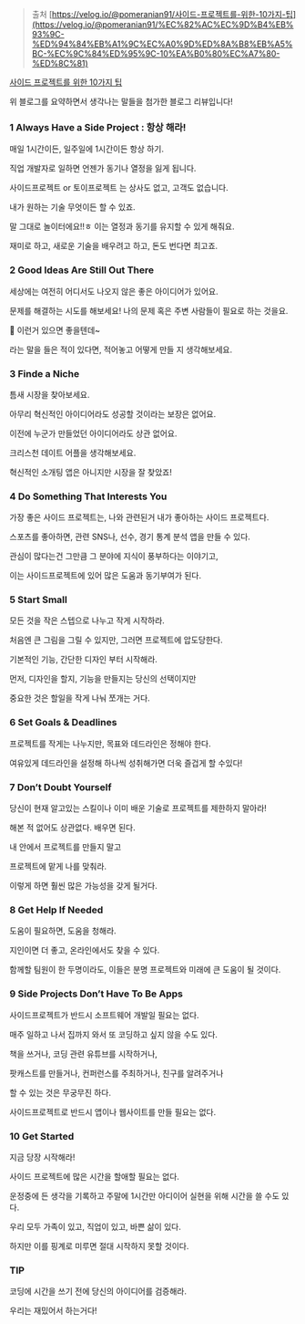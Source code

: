 > 출처 [https://velog.io/@pomeranian91/사이드-프로젝트를-위한-10가지-팁](https://velog.io/@pomeranian91/%EC%82%AC%EC%9D%B4%EB%93%9C-%ED%94%84%EB%A1%9C%EC%A0%9D%ED%8A%B8%EB%A5%BC-%EC%9C%84%ED%95%9C-10%EA%B0%80%EC%A7%80-%ED%8C%81)
> 

[사이드 프로젝트를 위한 10가지 팁](https://velog.io/@pomeranian91/%EC%82%AC%EC%9D%B4%EB%93%9C-%ED%94%84%EB%A1%9C%EC%A0%9D%ED%8A%B8%EB%A5%BC-%EC%9C%84%ED%95%9C-10%EA%B0%80%EC%A7%80-%ED%8C%81)

위 블로그를 요약하면서 생각나는 말들을 첨가한 블로그 리뷰입니다!

### 1 Always Have a Side Project : 항상 해라!

매일 1시간이든, 일주일에 1시간이든 항상 하기.

직업 개발자로 일하면 언젠가 동기나 열정을 잃게 됩니다.

사이드프로젝트 or 토이프로젝트 는 상사도 없고, 고객도 없습니다.

내가 원하는 기술 무엇이든 할 수 있죠. 

말 그대로 놀이터에요!!ㅎ 이는 열정과 동기를 유지할 수 있게 해줘요.

재미로 하고, 새로운 기술을 배우려고 하고, 돈도 번다면 최고죠.

### 2 Good Ideas Are Still Out There

세상에는 여전히 어디서도 나오지 않은 좋은 아이디어가 있어요.

문제를 해결하는 시도를 해보세요! 나의 문제 혹은 주변 사람들이 필요로 하는 것을요.

<aside>
💬 이런거 있으면 좋을텐데~

</aside>

라는 말을 들은 적이 있다면, 적어놓고 어떻게 만들 지 생각해보세요.

### 3 Finde a Niche

틈새 시장을 찾아보세요.

아무리 혁신적인 아이디어라도 성공할 것이라는 보장은 없어요.

이전에 누군가 만들었던 아이디어라도 상관 없어요.

크리스천 데이트 어플을 생각해보세요.

혁신적인 소개팅 앱은 아니지만 시장을 잘 찾았죠!

### 4 Do Something That Interests You

가장 좋은 사이드 프로젝트는, 나와 관련된거 내가 좋아하는 사이드 프로젝트다.

스포츠를 좋아하면, 관련 SNS나, 선수, 경기 통계 분석 앱을 만들 수 있다.

관심이 많다는건 그만큼 그 분야에 지식이 풍부하다는 이야기고,

이는 사이드프로젝트에 있어 많은 도움과 동기부여가 된다.

### 5 Start Small

모든 것을 작은 스텝으로 나누고 작게 시작하라.

처음엔 큰 그림을 그릴 수 있지만, 그러면 프로젝트에 압도당한다.

기본적인 기능, 간단한 디자인 부터 시작해라.

먼저, 디자인을 할지, 기능을 만들지는 당신의 선택이지만

중요한 것은 할일을 작게 나눠 쪼개는 거다.

### 6 Set Goals & Deadlines

프로젝트를 작게는 나누지만, 목표와 데드라인은 정해야 한다.

여유있게 데드라인을 설정해 하나씩 성취해가면 더욱 즐겁게 할 수있다!

### 7 Don’t Doubt Yourself

당신이 현재 알고있는 스킬이나 이미 배운 기술로 프로젝트를 제한하지 말아라!

해본 적 없어도 상관없다. 배우면 된다.

내 안에서 프로젝트를 만들지 말고

프로젝트에 맡게 나를 맞춰라.

이렇게 하면 훨씬 많은 가능성을 갖게 될거다.

### 8 Get Help If Needed

도움이 필요하면, 도움을 청해라.

지인이면 더 좋고, 온라인에서도 찾을 수 있다.

함께할 팀원이 한 두명이라도,  이들은 분명 프로젝트와 미래에 큰 도움이 될 것이다.

### 9 Side Projects Don’t Have To Be Apps

사이드프로젝트가 반드시 소프트웨어 개발일 필요는 없다.

매주 일하고 나서 집까지 와서 또 코딩하고 싶지 않을 수도 있다.

책을 쓰거나, 코딩 관련 유튜브를 시작하거나,

팟캐스트를 만들거나, 컨퍼런스를 주최하거나, 친구를 알려주거나

할 수 있는 것은 무궁무진 하다.

사이드프로젝트로 반드시 앱이나 웹사이트를 만들 필요는 없다.

### 10 Get Started

지금 당장 시작해라!

사이드 프로젝트에 많은 시간을 할애할 필요는 없다.

운정중에 든 생각을 기록하고 주말에 1시간만 아디이어 실현을 위해 시간을 쓸 수도 있다. 

우리 모두 가족이 있고, 직업이 있고, 바쁜 삶이 있다.

하지만 이를 핑계로 미루면 절대 시작하지 못할 것이다. 

### TIP

코딩에 시간을 쓰기 전에 당신의 아이디어를 검증해라.

우리는 재밌어서 하는거다!